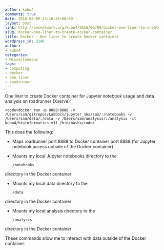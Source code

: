 ```yaml
---
author: kubu4
comments: true
date: 2016-06-09 23:16:35+00:00
layout: post
link: http://onsnetwork.org/kubu4/2016/06/09/docker-one-liner-to-create-docker-container/
slug: docker-one-liner-to-create-docker-container
title: Docker - One liner to create Docker container
wordpress_id: 2146
author:
- kubu4
categories:
- Miscellaneous
tags:
- computing
- docker
- one liner
- roadrunner
---
```


One liner to create Docker container for Jupyter notebook usage and data analysis on roadrunner (Xserve):


    
    <code>docker run -p 8888:8888 -v /Users/sam/gitrepos/LabDocs/jupyter_nbs/sam/:/notebooks -v /Users/sam/data/:/data -v /Users/sam/analysis/:/analysis -it kubu4/bioinformatics:v11 /bin/bash</code>



This does the following:




    
  * Maps roadrunner port 8888 to Docker container port 8888 (for Jupyter notebook access outside of the Docker container)

    
  * Mounts my local Jupyter notebooks directory to the

    
    <code>/notebooks</code>


directory in the Docker container

    
  * Mounts my local data directory to the

    
    <code>/data</code>


directory in the Docker container

    
  * Mounts my local analysis directory to the

    
    <code>/analysis</code>


directory in the Docker container



These commands allow me to interact with data outside of the Docker container.
